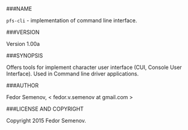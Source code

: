 ###NAME

`pfs-cli` - implementation of command line interface.

###VERSION

Version 1.00a

###SYNOPSIS

Offers tools for implement character user interface (CUI, Console User Interface).
Used in Command line driver applications.

###AUTHOR

Fedor Semenov, < fedor.v.semenov at gmail.com >

###LICENSE AND COPYRIGHT

Copyright 2015 Fedor Semenov.
